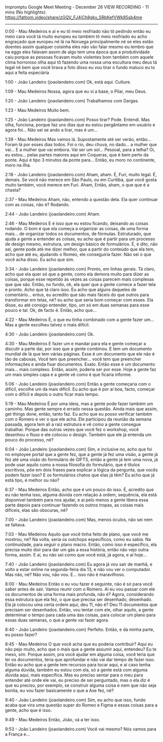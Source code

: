 Impromptu Google Meet Meeting - December 26
VIEW RECORDING - 11 mins (No highlights): https://fathom.video/share/zGQV_FJ4jCh8gkv_SRbKefVWk85sb4me

---

0:00 - Mau Medeiros
  e aí e eu tô meio resfriado não tô pedindo então eu meio cara você tá muito europeu eu também tô meio resfriado eu acho engraçado que europeu né lá na Noruega principalmente né se eles estão doentes assim qualquer coisinha eles não vão falar mesmo eu lembro que na eggs eles falavam assim de algo tem uma época que a produtividade caiu porque as pessoas ficavam muito violentes bom também com aquele clima horroroso olha aqui tô fazendo uma nossa uma escultura meu deus tá legal né bem que você tirava a foto disso eu vou tirar o fundo maluco eu to aqui a feita especiária

1:00 - João Landeiro (joaolandeiro.com)
  Ok, está aqui. Culture.

1:09 - Mau Medeiros
  Nossa, agora que eu vi a base, o Pilar, meu Deus.

1:20 - João Landeiro (joaolandeiro.com)
  Trabalhamos com Dargas.

1:23 - Mau Medeiros
  Muito bem.

1:25 - João Landeiro (joaolandeiro.com)
  Posso tirar? Pode. Entendi. Mas olha, funciona, porque faz uns dias que eu estou pergântamo em usuário e agora foi...  Não sei se ando a lirar, mas é um...

1:39 - Mau Medeiros
  Mas vamos lá. Supostamente até ser verão, então... Foram lá por esses dias todos. Foi o rio, deu chuva, no dado...  a mulher que vai... E a mulher que vai embora. Vai ser um sol... Pessoal, para a telha? Oi, eu estou...  pelas partes maiores aqui em Coqueras, que é bem perto da ponte. Aqui é tipo 3 minutos da ponte para...  Então, eu moro no continente, moro na ilha.

2:18 - João Landeiro (joaolandeiro.com)
  Aham, aham. É, Furi, muito legal. É, demais. Se você não merece em São Paulo, ou em Curitiba, que você gosta muito também, você merece em Furi.  Aham, Então, aham, o que que é a chasta?

2:37 - Mau Medeiros
  Aham, não, entendo a questão dela. Ela quer continuar com as coisas, não é? Rodando.

2:44 - João Landeiro (joaolandeiro.com)
  Aham.

2:46 - Mau Medeiros
  E é isso que eu estou ficando, deixando as coisas rodando. O bom é que ela começa a organizar as coisas, de uma forma mais...  de organizar todos os documentos, de fórmulas. Estruturado, que ajuda a gente a entender as coisas, eu acho que é partir para um processo de design mesmo, estrutura, um design básico de formulários.  É, é dito, não sei, gente pode até me dizer melhor, que a partir do conteúdo que ela tem, acho que até eu, ajudando o Romeo, ele conseguiria fazer.  Não sei o que você acha disso. Eu acho que sim.

3:34 - João Landeiro (joaolandeiro.com)
  Pronto, em linhas gerais. Tá claro, acho que ela quer só que a gente, como ela demora muito para dizer as coisas, porque esse repetido às vezes as coisas parecem mais complexas que que são.  Então, no fundo, ok, ela quer que a gente comece a fazer tela e pronto. Acho que tá claro isso.  Eu acho que alguns daqueles de comentário... entus, eu acredito que são mais fáceis do que outros para transformar em telas, né?  eu acho que seria bom começar com esses. Ela disse, eu até consigo entender, tipo, um só em duas semanas para esse pouco e tal.  Ok, de facto é. Então, acho que...

4:22 - Mau Medeiros
  É, o que eu tinha combinado com a gente fazer um... Mas a gente escolheu talvez o mais difícil.

4:30 - João Landeiro (joaolandeiro.com)
  Ok.

4:30 - Mau Medeiros
  E fazer um e mandar para ela e gente começar a discutir a parte daí, por isso que a gente combinou.  E tem um documento mundial de lá que tem várias páginas. Esse é um documento que ele não é tão de caboxas, Você tem que preencher...  você tem que preencher informações e ainda fixar documentos. Exato. Então esse é um documento mais... mais complexo. Então, assim, poderia ser por esse.  Hoje a gente faz um mais simples capa e a gente vê como é que ficaria informe.

5:06 - João Landeiro (joaolandeiro.com)
  Então a gente começaria com o difícil, escolhe um da mais difícil. Eu acho que é por aí boa, facto, começar com o difícil e depois o outro ficar mais tempo.

5:19 - Mau Medeiros
  É por uma ideia, mas a gente pode fazer também um caminho. Mas gente sempre é errado nessa questão. Ainda mais que assim, get things done, então, tanto faz.  Eu acho que eu posso verificar também com o Romero e ver o que ele acha. Ele participou da reunião da semana passada, agora tem ali a raiz estrutura e vê como a gente consegue trabalhar.  Porque das outras vezes que você fez o workshop, você desenhou o fluxo e ele colocou o design. Também que ele já entenda um pouco do processo, né?

6:04 - João Landeiro (joaolandeiro.com)
  Sim, e inclusive no, acho que foi no employee portal que a gente fez, que a gente já fez uma visão, a gente já fez até uma visão do formulário de GIFTS, então a gente já tem uma nova, já pode usar aquilo como a nossa filosofia do formulário, que é títulos escritivos, põe em dois frases para explicar a lógica da pergunta, que vocês podem fazer isso?  E os formulários chatos que elas já têm? Eu acho que já está tipo, é melhor ou não?

6:37 - Mau Medeiros
  Então, acho que é um pouco do isso. É, acredito que eu não tenha isso, alguma dúvida com relação à ordem, sequência, ela está disponível também para nos ajudar, e aí pelo menos a gente libera essa parte depois para continuar fazendo os outros tropas, as coisas mais difíceis, elas são obscuras, né?

7:00 - João Landeiro (joaolandeiro.com)
  Mas, menos óculos, não sei nem se faltava.

7:03 - Mau Medeiros
  Aquilo que você tinha feito de plano, que você me mostrou, né? Na volta, seria os outchops específicos, como eu sabia.  Na continuidade, para seguir o plano macro. Então, como isso é específico, ela precisa muito doir para dar um gás a essa história, então não vejo outra forma, assim.  E aí, eu não sei como que você está, já agora, e aí hoje...

7:40 - João Landeiro (joaolandeiro.com)
  Eu agora já vou sair de manhã, e volto a estar online na segunda-feira dia 13, e não vou ver o computador.  Mas não, né? Não vou, não vou. E... isso não é maravilhoso.

8:00 - Mau Medeiros
  Então o eu vou fazer é seguinte, não é só para você saber antes de sair. Vamos reunir com o Romero.  Aí eu vou passar com ele os documentos de uma forma mais profunda, não é? Agora, considerando essa estrutura que ela fez, o que que precisa ser desenhado, desenhado.  Ela já colocou uma certa ordem aqui, deu 11, não é? Deu 11 documentos que precisam ser desenhados. Então, vou tentar com ele, olhar aquilo, a gente determinar o tempo para cada uma das coisas, para colocar um plano para essas duas semanas, o que a gente vai fazer agora.

8:40 - João Landeiro (joaolandeiro.com)
  Perfeito. Então, e da minha parte, eu posso fazer?

8:45 - Mau Medeiros
  O que você acha que eu poderia contribuir? Aqui eu não pejo muito, acho que o mais que a gente assumir aqui, entendeu?  Eu te mexo, sim. Porque assim, pra você ajudar em alguma coisa, você teria que ler os documentos, teria que aprofundar e não vai dar tempo de fazer isso.  Então eu acho que a gente tem recursos para tocar aqui, e aí caso tenha alguma dúvida, também eu estou com ela, só a gente está com alguma dúvida aqui, mais específica.  Mas eu preciso sentar para o meu para entender até onde ele vai, eu preciso de ser perguntado, mas o ela diz é que eu preciso, por exemplo, se construir alguma coisa e nem que não seja bonita, eu vou fazer basicamente o que a Axe fez, né?

9:40 - João Landeiro (joaolandeiro.com)
  Sim, eu acho que isso, fundo acaba que vira uma questão super do Romeo e Figma e essas coisas para a gente, acho que é isso.

9:49 - Mau Medeiros
  Então, João, vá a ter isso.

9:53 - João Landeiro (joaolandeiro.com)
  Você vai mesmo? Nós vamos para a França e...